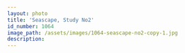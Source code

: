 ```yaml
---
layout: photo
title: 'Seascape, Study No2'
id_number: 1064
image_path: /assets/images/1064-seascape-no2-copy-1.jpg
description:
---
```



